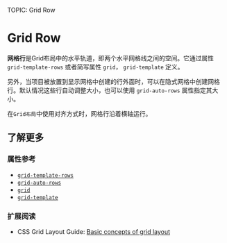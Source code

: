TOPIC: Grid Row

# Grid Row

**网格行**是Grid布局中的水平轨道，即两个水平网格线之间的空间。它通过属性 `grid-template-rows` 或者简写属性 `grid`，
`grid-template` 定义。

另外，当项目被放置到显示网格中创建的行外面时，可以在隐式网格中创建网格行。默认情况这些行自动调整大小，也可以使用 `grid-auto-rows` 属性指定其大小。

在`Grid布局`中使用对齐方式时，网格行沿着横轴运行。

## 了解更多

### 属性参考

- [`grid-template-rows`](https://developer.mozilla.org/zh-CN/docs/Web/CSS/grid-template-rows)
- [`grid-auto-rows`](https://developer.mozilla.org/zh-CN/docs/Web/CSS/grid-auto-rows)
- [`grid`](https://developer.mozilla.org/zh-CN/docs/Web/CSS/grid)
- [`grid-template`](https://developer.mozilla.org/zh-CN/docs/Web/CSS/grid-template)

### 扩展阅读

- CSS Grid Layout Guide: [Basic concepts of grid layout](https://developer.mozilla.org/en-US/docs/Web/CSS/CSS_Grid_Layout/Basic_Concepts_of_Grid_Layout)
